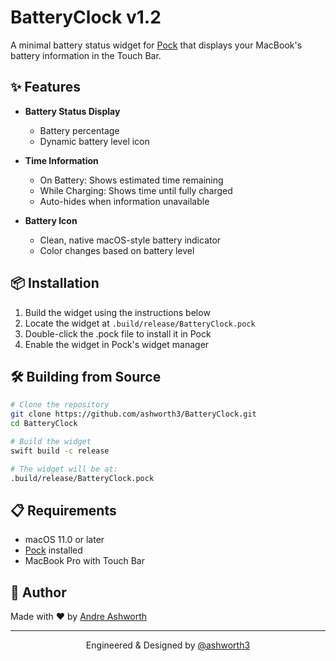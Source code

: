 # BatteryClock v1.2

A minimal battery status widget for [Pock](https://pock.app) that displays your MacBook's battery information in the Touch Bar.

## ✨ Features

- **Battery Status Display**
  - Battery percentage
  - Dynamic battery level icon

- **Time Information**
  - On Battery: Shows estimated time remaining
  - While Charging: Shows time until fully charged
  - Auto-hides when information unavailable

- **Battery Icon**
  - Clean, native macOS-style battery indicator
  - Color changes based on battery level

## 📦 Installation

1. Build the widget using the instructions below
2. Locate the widget at `.build/release/BatteryClock.pock`
3. Double-click the .pock file to install it in Pock
4. Enable the widget in Pock's widget manager

## 🛠️ Building from Source

```bash
# Clone the repository
git clone https://github.com/ashworth3/BatteryClock.git
cd BatteryClock

# Build the widget
swift build -c release

# The widget will be at:
.build/release/BatteryClock.pock
```

## 📋 Requirements

- macOS 11.0 or later
- [Pock](https://pock.app) installed
- MacBook Pro with Touch Bar

## 👤 Author

Made with ❤️ by [Andre Ashworth](https://github.com/ashworth3)

---

<p align="center">
  Engineered & Designed by <a href="https://github.com/ashworth3">@ashworth3</a>
</p>
